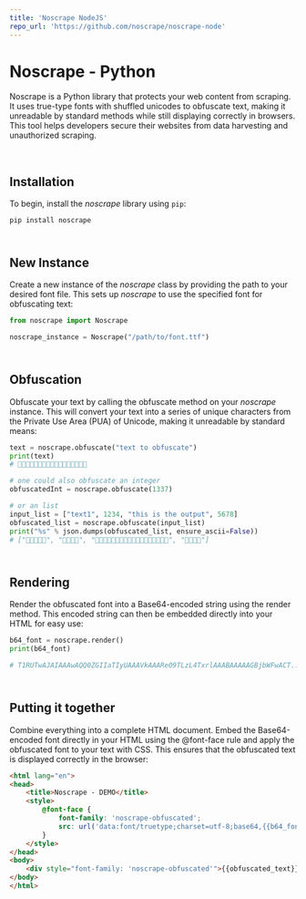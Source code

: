 ```yaml
---
title: 'Noscrape NodeJS'
repo_url: 'https://github.com/noscrape/noscrape-node'
---
```

# Noscrape - Python

Noscrape is a Python library that protects your web content from scraping. It uses true-type fonts with shuffled unicodes to obfuscate text, making it unreadable by standard methods while still displaying correctly in browsers. This tool helps developers secure their websites from data harvesting and unauthorized scraping.

<br>

##  Installation

To begin, install the *noscrape* library using `pip`:
```shell
pip install noscrape
```

## <br> New Instance

Create a new instance of the *noscrape* class by providing the path to your desired font file. This sets up *noscrape*
to use the specified font for obfuscating text:
``` python
from noscrape import Noscrape

noscrape_instance = Noscrape("/path/to/font.ttf")
```

## <br> Obfuscation

Obfuscate your text by calling the obfuscate method on your *noscrape* instance. This will convert your text into a
series of unique characters from the Private Use Area (PUA) of Unicode, making it unreadable by standard means:
``` python
text = noscrape.obfuscate("text to obfuscate")
print(text)
# 

# one could also obfuscate an integer
obfuscatedInt = noscrape.obfuscate(1337)

# or an list
input_list = ["text1", 1234, "this is the output", 5678]
obfuscated_list = noscrape.obfuscate(input_list)
print("%s" % json.dumps(obfuscated_list, ensure_ascii=False))
# ["", "", "", ""]
```

## <br> Rendering

Render the obfuscated font into a Base64-encoded string using the render method. This encoded string can then be
embedded directly into your HTML for easy use:
``` python
b64_font = noscrape.render()
print(b64_font)

# T1RUTwAJAIAAAwAQQ0ZGIIaTIyUAAAVkAAARe09TLzL4TxrlAAABAAAAAGBjbWFwACT...
```

## <br> Putting it together

Combine everything into a complete HTML document. Embed the Base64-encoded font directly in your HTML using the
@font-face rule and apply the obfuscated font to your text with CSS. This ensures that the obfuscated text is displayed
correctly in the browser:
``` html
<html lang="en">
<head>
    <title>Noscrape - DEMO</title>
    <style>
        @font-face {
            font-family: 'noscrape-obfuscated';
            src: url('data:font/truetype;charset=utf-8;base64,{{b64_font}}');
        }
    </style>
</head>
<body>
    <div style="font-family: 'noscrape-obfuscated'">{{obfuscated_text}}</div>
</body>
</html>
```

